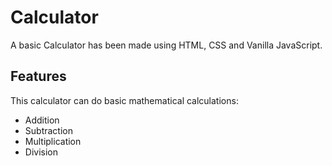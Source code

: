 
# Calculator

A basic Calculator has been made using HTML, CSS and Vanilla JavaScript.


## Features

This calculator can do basic mathematical calculations:

- Addition
- Subtraction
- Multiplication
- Division

